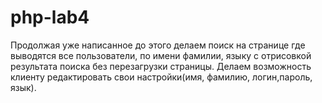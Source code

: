 # php-lab4
Продолжая уже написанное до этого делаем поиск на странице где выводятся все пользователи, по имени фамилии, языку с отрисовкой результата поиска без перезагрузки страницы. Делаем возможность клиенту редактировать свои настройки(имя, фамилию, логин,пароль, язык).
